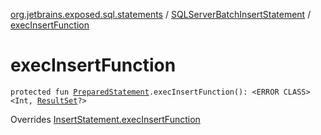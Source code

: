 [org.jetbrains.exposed.sql.statements](../index.md) / [SQLServerBatchInsertStatement](index.md) / [execInsertFunction](.)

# execInsertFunction

`protected fun `[`PreparedStatement`](http://docs.oracle.com/javase/6/docs/api/java/sql/PreparedStatement.html)`.execInsertFunction(): <ERROR CLASS><Int, `[`ResultSet`](http://docs.oracle.com/javase/6/docs/api/java/sql/ResultSet.html)`?>`

Overrides [InsertStatement.execInsertFunction](../-insert-statement/exec-insert-function.md)

